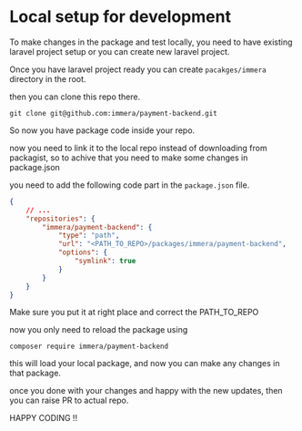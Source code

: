 # Local setup for development

To make changes in the package and test locally, you need to have existing laravel project setup or you can create new laravel project.

Once you have laravel project ready you can create `pacakges/immera` directory in the root.

then you can clone this repo there.
```
git clone git@github.com:immera/payment-backend.git
```
So now you have package code inside your repo.

now you need to link it to the local repo instead of downloading from packagist, so to achive that you need to make some changes in package.json

you need to add the following code part in the `package.json` file.

```json
{
    // ...
    "repositories": {
        "immera/payment-backend": {
            "type": "path",
            "url": "<PATH_TO_REPO>/packages/immera/payment-backend",
            "options": {
                "symlink": true
            }
        }
    }
}
```
Make sure you put it at right place and correct the PATH_TO_REPO

now you only need to reload the package using
```
composer require immera/payment-backend
```
this will load your local package, and now you can make any changes in that package.

once you done with your changes and happy with the new updates, then you can raise PR to actual repo. 

HAPPY CODING !!


